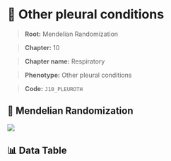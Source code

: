 # 🧪 Other pleural conditions

> **Root:** Mendelian Randomization

> **Chapter:** 10  

> **Chapter name:** Respiratory

> **Phenotype:** Other pleural conditions  

> **Code:** `J10_PLEUROTH`

## 🧬 Mendelian Randomization  

<img src="/MR/Figures/Forward/J10_PLEUROTH.png"/>

## 📊 Data Table

<CsvTableMRF src="/public/MR/Data/Forward/J10_PLEUROTH.csv"/>
